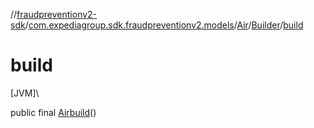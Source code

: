 //[fraudpreventionv2-sdk](../../../../index.md)/[com.expediagroup.sdk.fraudpreventionv2.models](../../index.md)/[Air](../index.md)/[Builder](index.md)/[build](build.md)

# build

[JVM]\

public final [Air](../index.md)[build](build.md)()

